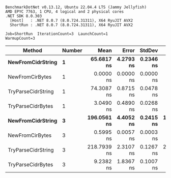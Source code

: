 ```

BenchmarkDotNet v0.13.12, Ubuntu 22.04.4 LTS (Jammy Jellyfish)
AMD EPYC 7763, 1 CPU, 4 logical and 2 physical cores
.NET SDK 8.0.303
  [Host]   : .NET 8.0.7 (8.0.724.31311), X64 RyuJIT AVX2
  ShortRun : .NET 8.0.7 (8.0.724.31311), X64 RyuJIT AVX2

Job=ShortRun  IterationCount=3  LaunchCount=1  
WarmupCount=3  

```
| Method             | Number | Mean        | Error     | StdDev    | Min         | Max         | Allocated |
|------------------- |------- |------------:|----------:|----------:|------------:|------------:|----------:|
| **NewFromCidrString**  | **1**      |  **65.6817 ns** | **4.2793 ns** | **0.2346 ns** |  **65.5074 ns** |  **65.9484 ns** |         **-** |
| NewFromCirBytes    | 1      |   0.0000 ns | 0.0000 ns | 0.0000 ns |   0.0000 ns |   0.0000 ns |         - |
| TryParseCidrString | 1      |  74.3087 ns | 0.8715 ns | 0.0478 ns |  74.2642 ns |  74.3592 ns |         - |
| TryParseCidrBytes  | 1      |   3.0490 ns | 0.4890 ns | 0.0268 ns |   3.0334 ns |   3.0800 ns |         - |
| **NewFromCidrString**  | **3**      | **196.0561 ns** | **4.4052 ns** | **0.2415 ns** | **195.7821 ns** | **196.2380 ns** |         **-** |
| NewFromCirBytes    | 3      |   0.5995 ns | 0.0057 ns | 0.0003 ns |   0.5991 ns |   0.5997 ns |         - |
| TryParseCidrString | 3      | 218.7939 ns | 2.3107 ns | 0.1267 ns | 218.6611 ns | 218.9133 ns |         - |
| TryParseCidrBytes  | 3      |   9.2382 ns | 1.8367 ns | 0.1007 ns |   9.1711 ns |   9.3540 ns |         - |
